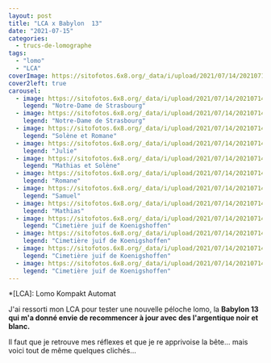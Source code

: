 ```yaml
---
layout: post
title: "LCA x Babylon  13"
date: "2021-07-15"
categories: 
  - trucs-de-lomographe
tags: 
  - "lomo"
  - "LCA"
coverImage: https://sitofotos.6x8.org/_data/i/upload/2021/07/14/20210714142959-6c69fa54-me.jpg
cover2left: true
carousel: 
  - image: https://sitofotos.6x8.org/_data/i/upload/2021/07/14/20210714143018-51642294-xx.jpg
    legend: "Notre-Dame de Strasbourg"
  - image: https://sitofotos.6x8.org/_data/i/upload/2021/07/14/20210714143017-ba723f41-xx.jpg
    legend: "Notre-Dame de Strasbourg"
  - image: https://sitofotos.6x8.org/_data/i/upload/2021/07/14/20210714143015-67ae9c41-xx.jpg
    legend: "Solène et Romane"
  - image: https://sitofotos.6x8.org/_data/i/upload/2021/07/14/20210714143014-8576b4ae-xx.jpg
    legend: "Julie"
  - image: https://sitofotos.6x8.org/_data/i/upload/2021/07/14/20210714143012-d3b58dde-xx.jpg
    legend: "Mathias et Solène"
  - image: https://sitofotos.6x8.org/_data/i/upload/2021/07/14/20210714143011-e005a5d9-xx.jpg
    legend: "Romane"
  - image: https://sitofotos.6x8.org/_data/i/upload/2021/07/14/20210714143009-03e201de-xx.jpg
    legend: "Samuel"
  - image: https://sitofotos.6x8.org/_data/i/upload/2021/07/14/20210714143007-fe23a761-xx.jpg
    legend: "Mathias"
  - image: https://sitofotos.6x8.org/_data/i/upload/2021/07/14/20210714142959-6c69fa54-xx.jpg
    legend: "Cimetière juif de Koenigshoffen"
  - image: https://sitofotos.6x8.org/_data/i/upload/2021/07/14/20210714143001-8af81c34-xx.jpg
    legend: "Cimetière juif de Koenigshoffen"
  - image: https://sitofotos.6x8.org/_data/i/upload/2021/07/14/20210714143003-8c446892-xx.jpg
    legend: "Cimetière juif de Koenigshoffen"
  - image: https://sitofotos.6x8.org/_data/i/upload/2021/07/14/20210714143005-37662e77-xx.jpg
    legend: "Cimetière juif de Koenigshoffen"
---
```


*[LCA]: Lomo Kompakt Automat

J'ai ressorti mon LCA pour tester une nouvelle péloche lomo, la **Babylon 13 qui m'a donné envie de recommencer à jour avec des l'argentique noir et blanc.**

Il faut que je retrouve mes réflexes et que je re apprivoise la bête... mais voici tout de même quelques clichés...
